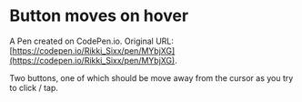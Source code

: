 # Button moves on hover

A Pen created on CodePen.io. Original URL: [https://codepen.io/Rikki_Sixx/pen/MYbjXG](https://codepen.io/Rikki_Sixx/pen/MYbjXG).

Two buttons, one of which should be move away from the cursor as you try to click / tap.
